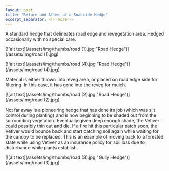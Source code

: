 ```yaml
---
layout: post
title: "Before and After of a Roadside Hedge"
excerpt_separator: <!--more-->
---
```

A standard hedge that delineates road edge and revegetation area. Hedged occasionally with no special care.

[![alt text](/assets/img/thumbs/road (1).jpg "Road Hedge")](/assets/img/road (1).jpg)

[![alt text](/assets/img/thumbs/road (4).jpg "Road Hedge")](/assets/img/road (4).jpg)

<!--more-->

Material is either thrown into reveg area, or placed on road edge side for filtering. In this case, it has gone into the reveg for mulch.

[![alt text](/assets/img/thumbs/road (2).jpg "Road Hedge")](/assets/img/road (2).jpg)

Not far away is a pioneering hedge that has done its job (which was silt control during planting) and is now beginning to be shaded out from the surrounding vegetation. Eventually given deep enough shade, the Vetiver could possibly thin out and die. If a fire hit this particular patch soon, the Vetiver would bounce back and start catching soil again while waiting for the canopy to be replaced. This is an example of moving back to a forested state while using Vetiver as an insurance policy for soil loss due to disturbance while plants establish.

[![alt text](/assets/img/thumbs/road (3).jpg "Gully Hedge")](/assets/img/road (3).jpg)



